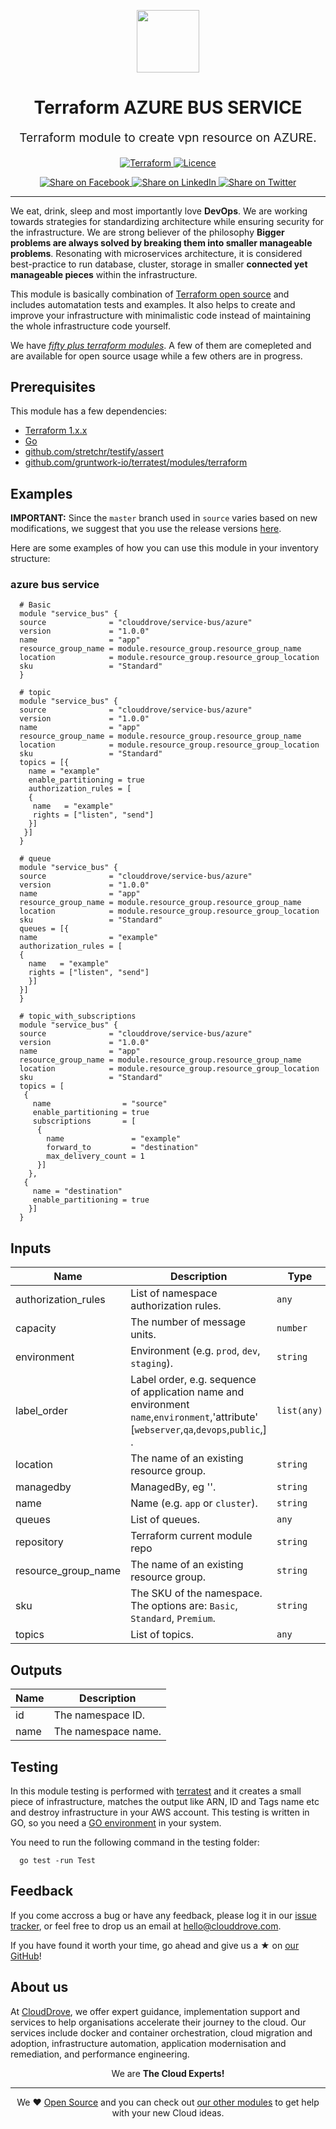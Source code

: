 <!-- This file was automatically generated by the `geine`. Make all changes to `README.yaml` and run `make readme` to rebuild this file. -->

<p align="center"> <img src="https://user-images.githubusercontent.com/50652676/62349836-882fef80-b51e-11e9-99e3-7b974309c7e3.png" width="100" height="100"></p>


<h1 align="center">
    Terraform AZURE BUS SERVICE
</h1>

<p align="center" style="font-size: 1.2rem;"> 
    Terraform module to create vpn resource on AZURE.
     </p>

<p align="center">

<a href="https://www.terraform.io">
  <img src="https://img.shields.io/badge/Terraform-v1.1.7-green" alt="Terraform">
</a>
<a href="LICENSE.md">
  <img src="https://img.shields.io/badge/License-APACHE-blue.svg" alt="Licence">
</a>


</p>
<p align="center">

<a href='https://facebook.com/sharer/sharer.php?u=https://github.com/clouddrove/terraform-azure-bus-service'>
  <img title="Share on Facebook" src="https://user-images.githubusercontent.com/50652676/62817743-4f64cb80-bb59-11e9-90c7-b057252ded50.png" />
</a>
<a href='https://www.linkedin.com/shareArticle?mini=true&title=Terraform+AZURE+BUS+SERVICE&url=https://github.com/clouddrove/terraform-azure-bus-service'>
  <img title="Share on LinkedIn" src="https://user-images.githubusercontent.com/50652676/62817742-4e339e80-bb59-11e9-87b9-a1f68cae1049.png" />
</a>
<a href='https://twitter.com/intent/tweet/?text=Terraform+AZURE+BUS+SERVICE&url=https://github.com/clouddrove/terraform-azure-bus-service'>
  <img title="Share on Twitter" src="https://user-images.githubusercontent.com/50652676/62817740-4c69db00-bb59-11e9-8a79-3580fbbf6d5c.png" />
</a>

</p>
<hr>


We eat, drink, sleep and most importantly love **DevOps**. We are working towards strategies for standardizing architecture while ensuring security for the infrastructure. We are strong believer of the philosophy <b>Bigger problems are always solved by breaking them into smaller manageable problems</b>. Resonating with microservices architecture, it is considered best-practice to run database, cluster, storage in smaller <b>connected yet manageable pieces</b> within the infrastructure. 

This module is basically combination of [Terraform open source](https://www.terraform.io/) and includes automatation tests and examples. It also helps to create and improve your infrastructure with minimalistic code instead of maintaining the whole infrastructure code yourself.

We have [*fifty plus terraform modules*][terraform_modules]. A few of them are comepleted and are available for open source usage while a few others are in progress.




## Prerequisites

This module has a few dependencies: 

- [Terraform 1.x.x](https://learn.hashicorp.com/terraform/getting-started/install.html)
- [Go](https://golang.org/doc/install)
- [github.com/stretchr/testify/assert](https://github.com/stretchr/testify)
- [github.com/gruntwork-io/terratest/modules/terraform](https://github.com/gruntwork-io/terratest)







## Examples


**IMPORTANT:** Since the `master` branch used in `source` varies based on new modifications, we suggest that you use the release versions [here](https://github.com/clouddrove/terraform-azure-bus-service/releases).


Here are some examples of how you can use this module in your inventory structure:
### azure bus service
```hcl
  # Basic
  module "service_bus" {
  source              = "clouddrove/service-bus/azure"
  version             = "1.0.0"
  name                = "app"
  resource_group_name = module.resource_group.resource_group_name
  location            = module.resource_group.resource_group_location
  sku                 = "Standard"
  }
  ```
```hcl
  # topic
  module "service_bus" {
  source              = "clouddrove/service-bus/azure"
  version             = "1.0.0"
  name                = "app"
  resource_group_name = module.resource_group.resource_group_name
  location            = module.resource_group.resource_group_location
  sku                 = "Standard"
  topics = [{
    name = "example"
    enable_partitioning = true
    authorization_rules = [
    {
     name   = "example"
     rights = ["listen", "send"]
    }]
   }]
  }
  ```
```hcl
  # queue
  module "service_bus" {
  source              = "clouddrove/service-bus/azure"
  version             = "1.0.0"
  name                = "app"
  resource_group_name = module.resource_group.resource_group_name
  location            = module.resource_group.resource_group_location
  sku                 = "Standard"
  queues = [{
  name                = "example"
  authorization_rules = [
  {
    name   = "example"
    rights = ["listen", "send"]
    }]
  }]
  }
  ```
```hcl
  # topic_with_subscriptions
  module "service_bus" {
  source              = "clouddrove/service-bus/azure"
  version             = "1.0.0"
  name                = "app"
  resource_group_name = module.resource_group.resource_group_name
  location            = module.resource_group.resource_group_location
  sku                 = "Standard"
  topics = [
   {
     name                = "source"
     enable_partitioning = true
     subscriptions       = [
      {
        name               = "example"
        forward_to         = "destination"
        max_delivery_count = 1
      }]
    },
   {
     name = "destination"
     enable_partitioning = true
    }]
  }
  ```






## Inputs

| Name | Description | Type | Default | Required |
|------|-------------|------|---------|:--------:|
| authorization\_rules | List of namespace authorization rules. | `any` | `[]` | no |
| capacity | The number of message units. | `number` | `0` | no |
| environment | Environment (e.g. `prod`, `dev`, `staging`). | `string` | `""` | no |
| label\_order | Label order, e.g. sequence of application name and environment `name`,`environment`,'attribute' [`webserver`,`qa`,`devops`,`public`,] . | `list(any)` | `[]` | no |
| location | The name of an existing resource group. | `string` | n/a | yes |
| managedby | ManagedBy, eg ''. | `string` | `""` | no |
| name | Name  (e.g. `app` or `cluster`). | `string` | `""` | no |
| queues | List of queues. | `any` | `[]` | no |
| repository | Terraform current module repo | `string` | `""` | no |
| resource\_group\_name | The name of an existing resource group. | `string` | n/a | yes |
| sku | The SKU of the namespace. The options are: `Basic`, `Standard`, `Premium`. | `string` | `"Basic"` | no |
| topics | List of topics. | `any` | `[]` | no |

## Outputs

| Name | Description |
|------|-------------|
| id | The namespace ID. |
| name | The namespace name. |




## Testing
In this module testing is performed with [terratest](https://github.com/gruntwork-io/terratest) and it creates a small piece of infrastructure, matches the output like ARN, ID and Tags name etc and destroy infrastructure in your AWS account. This testing is written in GO, so you need a [GO environment](https://golang.org/doc/install) in your system. 

You need to run the following command in the testing folder:
```hcl
  go test -run Test
```



## Feedback 
If you come accross a bug or have any feedback, please log it in our [issue tracker](https://github.com/clouddrove/terraform-azure-bus-service/issues), or feel free to drop us an email at [hello@clouddrove.com](mailto:hello@clouddrove.com).

If you have found it worth your time, go ahead and give us a ★ on [our GitHub](https://github.com/clouddrove/terraform-azure-bus-service)!

## About us

At [CloudDrove][website], we offer expert guidance, implementation support and services to help organisations accelerate their journey to the cloud. Our services include docker and container orchestration, cloud migration and adoption, infrastructure automation, application modernisation and remediation, and performance engineering.

<p align="center">We are <b> The Cloud Experts!</b></p>
<hr />
<p align="center">We ❤️  <a href="https://github.com/clouddrove">Open Source</a> and you can check out <a href="https://github.com/clouddrove">our other modules</a> to get help with your new Cloud ideas.</p>

  [website]: https://clouddrove.com
  [github]: https://github.com/clouddrove
  [linkedin]: https://cpco.io/linkedin
  [twitter]: https://twitter.com/clouddrove/
  [email]: https://clouddrove.com/contact-us.html
  [terraform_modules]: https://github.com/clouddrove?utf8=%E2%9C%93&q=terraform-&type=&language=
